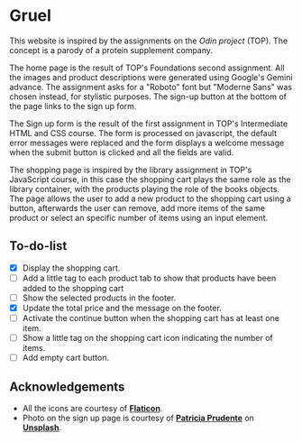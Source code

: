 # Gruel

This website is inspired by the assignments on the *Odin project* (TOP). The concept is a parody of a
protein supplement company.

The home page is the result of TOP's Foundations second assignment. All the images and product descriptions were generated using Google's Gemini advance. The assignment asks for a "Roboto" font but "Moderne Sans" was chosen instead, for stylistic purposes. The sign-up button at the bottom of the page links to the sign up form.

The Sign up form is the result of the first assignment in TOP's Intermediate HTML and CSS course. The form is processed on javascript, the default error messages were replaced and the form displays a welcome message when the submit button is clicked and all the fields are valid.

The shopping page is inspired by the library assignment in TOP's JavaScript course, in this case the shopping cart plays the same role as the library container, with the products playing the role of the books objects. The page allows the user to add a new product to the shopping cart using a button, afterwards the user can remove, add more items of the same product or select an specific number of items using an input element.

## To-do-list

* [x] Display the shopping cart.
* [ ] Add a little tag to each product tab to show that products have been added to the shopping cart
* [ ] Show the selected products in the footer.
* [x] Update the total price and the message on the footer.
* [ ] Activate the continue button when the shopping cart has at least one item.
* [ ] Show a little tag on the shopping cart icon indicating the number of items.
* [ ] Add empty cart button.

## Acknowledgements

* All the icons are courtesy of [__Flaticon__](https://www.flaticon.com/).
* Photo on the sign up page is courtesy of [__Patricia Prudente__](https://www.instagram.com/apsprudente/) on [__Unsplash__](https://unsplash.com/).
